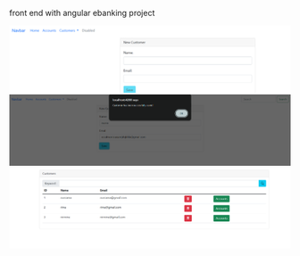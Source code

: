 front end with angular ebanking project

![img.png](capture/img.png)
![img_3.png](capture/img_3.png)
![img_1.png](capture/img_1.png)
